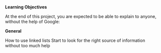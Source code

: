 **Learning Objectives**

At the end of this project, you are expected to be able to explain to anyone, without the help of Google:

**General**

How to use linked lists
Start to look for the right source of information without too much help
